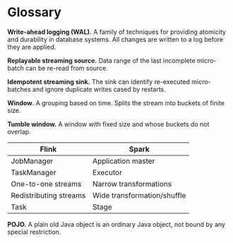 # Glossary

**Write-ahead logging (WAL).** A family of techniques for providing atomicity and durability in database systems. All changes are written to a log before they are applied.

**Replayable streaming source.** Data range of the last incomplete micro-batch can be re-read from source.

**Idempotent streaming sink.** The sink can identify re-executed micro-batches and ignore duplicate writes cased by restarts.

**Window**. A grouping based on time. Splits the stream into buckets of finite size.

**Tumble window.** A window with fixed size and whose buckets do not overlap.

| Flink                  | Spark                       |
| ---------------------- | --------------------------- |
| JobManager             | Application master          |
| TaskManager            | Executor                    |
| One-to-one streams     | Narrow transformations      |
| Redistributing streams | Wide transformation/shuffle |
| Task                   | Stage                       |

**POJO.** A plain old Java object is an ordinary Java object, not bound by any special restriction.